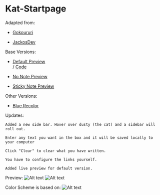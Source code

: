 Kat-Startpage
=============
Adapted from:

 - [Gokoururi](https://github.com/gokoururi/homepage) 
  	
 - [JackosDev](https://github.com/JackosDev/Minimo-Homepage)

Base Versions:

- [Default Preview](http://bokagha.github.io/Kat-Startpage/default/startpage.html)   
/  [Code](https://github.com/Bokagha/Kat-Startpage/tree/gh-pages/default)

- [No Note Preview](http://bokagha.github.io/Kat-Startpage/default/startpage.html)

- [Sticky Note Preview](http://bokagha.github.io/Kat-Startpage/default/startpage.html)


Other Versions:

- [Blue Recolor](http://bokagha.github.io/Kat-Startpage/default/startpage.html)

Updates:

  	Added a new side bar. Hover over dusty (the cat) and a sidebar will roll out.
  
  	Enter any text you want in the box and it will be saved locally to your computer
  
	Click "Clear" to clear what you have written.
	
	You have to configure the links yourself.
	
	Added live preview for default version.


Preview: 
![Alt text](/preview.png)
![Alt text](/sidebar.png)

Color Scheme is based on:
![Alt text](/gravityrush.png)

